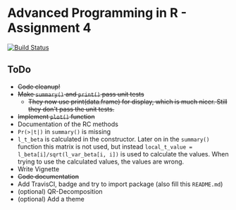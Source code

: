# Advanced Programming in R - Assignment 4
[![Build Status](https://travis-ci.org/AnnalenaE/advanced-r-4.svg?branch=master)](https://travis-ci.org/AnnalenaE/advanced-r-4)

## ToDo
- ~~Code cleanup!~~
- ~~Make `summary()` and `print()` pass unit tests~~
  - ~~They now use print(data.frame) for display, which is much nicer. Still they don't pass the unit tests.~~
- ~~Implement `plot()` function~~
- Documentation of the RC methods
- `Pr(>|t|)` in `summary()` is missing
- `l_t_beta` is calculated in the constructor. Later on in the `summary()` function this matrix is not used, but instead `local_t_value = l_beta[i]/sqrt(l_var_beta[i, i])` is used to calculate the values. When trying to use the calculated values, the values are wrong.
- Write Vignette
- ~~Code documentation~~
- Add TravisCI, badge and try to import package (also fill this `README.md`)
- (optional) QR-Decomposition
- (optional) Add a theme
